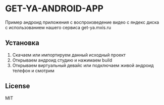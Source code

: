 # GET-YA-ANDROID-APP

Пример андроид приложения с воспроизведение видео с яндекс диска с использованием нашего сервиса get-ya.mxis.ru

## Установка

1. Скачаем или импортируем данный исходный проект
2. Открываем андроид студию и нажимаем build 
3. Открываем виртуальный девайс или подключаем живой андроид телефон и смотрим 

## License

MIT

[studio]: https://developer.android.com/tools/studio/index.html

